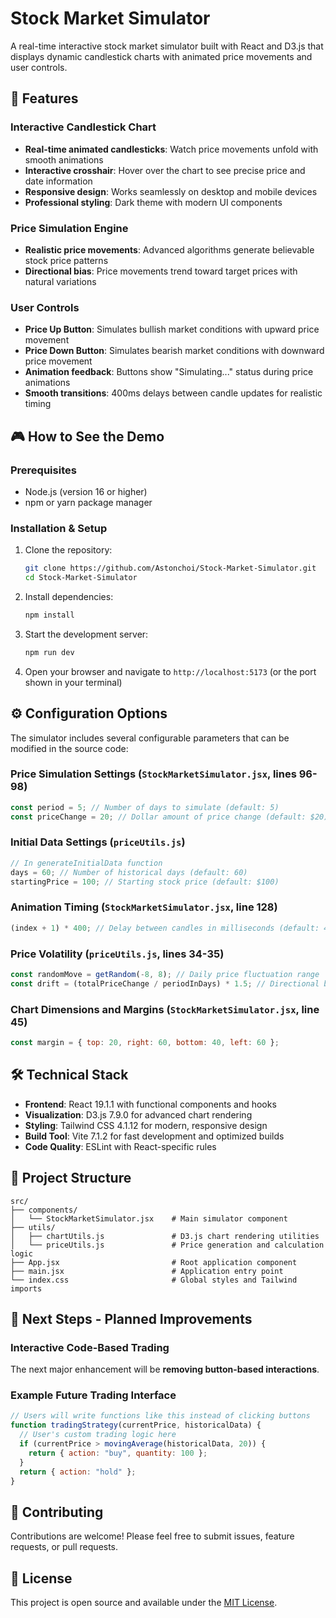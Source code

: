 # Stock Market Simulator

A real-time interactive stock market simulator built with React and D3.js that displays dynamic candlestick charts with animated price movements and user controls.

## 🚀 Features

### Interactive Candlestick Chart

- **Real-time animated candlesticks**: Watch price movements unfold with smooth animations
- **Interactive crosshair**: Hover over the chart to see precise price and date information
- **Responsive design**: Works seamlessly on desktop and mobile devices
- **Professional styling**: Dark theme with modern UI components

### Price Simulation Engine

- **Realistic price movements**: Advanced algorithms generate believable stock price patterns
- **Directional bias**: Price movements trend toward target prices with natural variations

### User Controls

- **Price Up Button**: Simulates bullish market conditions with upward price movement
- **Price Down Button**: Simulates bearish market conditions with downward price movement
- **Animation feedback**: Buttons show "Simulating..." status during price animations
- **Smooth transitions**: 400ms delays between candle updates for realistic timing

## 🎮 How to See the Demo

### Prerequisites

- Node.js (version 16 or higher)
- npm or yarn package manager

### Installation & Setup

1. Clone the repository:

   ```bash
   git clone https://github.com/Astonchoi/Stock-Market-Simulator.git
   cd Stock-Market-Simulator
   ```

2. Install dependencies:

   ```bash
   npm install
   ```

3. Start the development server:

   ```bash
   npm run dev
   ```

4. Open your browser and navigate to `http://localhost:5173` (or the port shown in your terminal)

## ⚙️ Configuration Options

The simulator includes several configurable parameters that can be modified in the source code:

### Price Simulation Settings (`StockMarketSimulator.jsx`, lines 96-98)

```javascript
const period = 5; // Number of days to simulate (default: 5)
const priceChange = 20; // Dollar amount of price change (default: $20)
```

### Initial Data Settings (`priceUtils.js`)

```javascript
// In generateInitialData function
days = 60; // Number of historical days (default: 60)
startingPrice = 100; // Starting stock price (default: $100)
```

### Animation Timing (`StockMarketSimulator.jsx`, line 128)

```javascript
(index + 1) * 400; // Delay between candles in milliseconds (default: 400ms)
```

### Price Volatility (`priceUtils.js`, lines 34-35)

```javascript
const randomMove = getRandom(-8, 8); // Daily price fluctuation range
const drift = (totalPriceChange / periodInDays) * 1.5; // Directional bias strength
```

### Chart Dimensions and Margins (`StockMarketSimulator.jsx`, line 45)

```javascript
const margin = { top: 20, right: 60, bottom: 40, left: 60 };
```

## 🛠️ Technical Stack

- **Frontend**: React 19.1.1 with functional components and hooks
- **Visualization**: D3.js 7.9.0 for advanced chart rendering
- **Styling**: Tailwind CSS 4.1.12 for modern, responsive design
- **Build Tool**: Vite 7.1.2 for fast development and optimized builds
- **Code Quality**: ESLint with React-specific rules

## 📁 Project Structure

```
src/
├── components/
│   └── StockMarketSimulator.jsx    # Main simulator component
├── utils/
│   ├── chartUtils.js               # D3.js chart rendering utilities
│   └── priceUtils.js               # Price generation and calculation logic
├── App.jsx                         # Root application component
├── main.jsx                        # Application entry point
└── index.css                       # Global styles and Tailwind imports
```

## 🚧 Next Steps - Planned Improvements

### Interactive Code-Based Trading

The next major enhancement will be **removing button-based interactions**.

### Example Future Trading Interface

```javascript
// Users will write functions like this instead of clicking buttons
function tradingStrategy(currentPrice, historicalData) {
  // User's custom trading logic here
  if (currentPrice > movingAverage(historicalData, 20)) {
    return { action: "buy", quantity: 100 };
  }
  return { action: "hold" };
}
```

## 🤝 Contributing

Contributions are welcome! Please feel free to submit issues, feature requests, or pull requests.

## 📄 License

This project is open source and available under the [MIT License](LICENSE).
